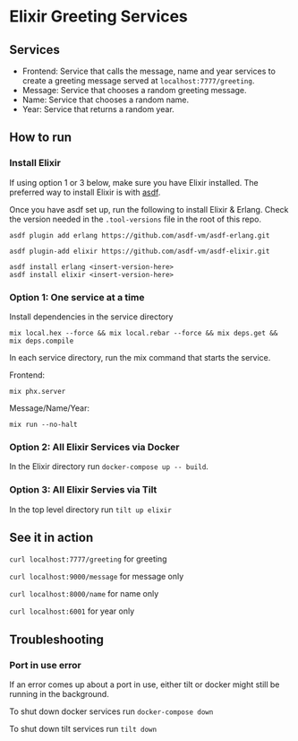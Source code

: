 # Elixir Greeting Services

## Services
- Frontend: Service that calls the message, name and year services to create a greeting message served at `localhost:7777/greeting`.
- Message: Service that chooses a random greeting message.
- Name: Service that chooses a random name.
- Year: Service that returns a random year.

## How to run

### Install Elixir
If using option 1 or 3 below, make sure you have Elixir installed. The preferred way to install Elixir is with [asdf](https://asdf-vm.com/guide/getting-started.html#_1-install-dependencies).

Once you have asdf set up, run the following to install Elixir & Erlang. Check the version needed in the `.tool-versions` file in the root of this repo.

```shell
asdf plugin add erlang https://github.com/asdf-vm/asdf-erlang.git
```

```shell
asdf plugin-add elixir https://github.com/asdf-vm/asdf-elixir.git
```

```shell
asdf install erlang <insert-version-here>
asdf install elixir <insert-version-here>
```

### Option 1: One service at a time

Install dependencies in the service directory

```shell
mix local.hex --force && mix local.rebar --force && mix deps.get && mix deps.compile
```

In each service directory, run the mix command that starts the service. 

Frontend:

```shell
mix phx.server
```

Message/Name/Year:

```shell
mix run --no-halt
```

### Option 2: All Elixir Services via Docker

In the Elixir directory run `docker-compose up -- build`.

### Option 3: All Elixir Servies via Tilt

In the top level directory run `tilt up elixir`

## See it in action

`curl localhost:7777/greeting` for greeting

`curl localhost:9000/message` for message only

`curl localhost:8000/name` for name only

`curl localhost:6001` for year only

## Troubleshooting

### Port in use error

If an error comes up about a port in use, either tilt or docker might still be running in the background.

To shut down docker services run `docker-compose down`

To shut down tilt services run `tilt down`
